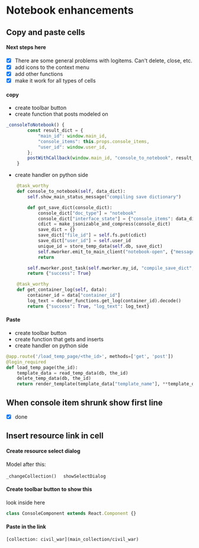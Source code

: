 # Notebook enhancements

## Copy and paste cells

#### Next steps here
- [x] There are some general problems with logitems. Can't delete, close, etc.
- [x] add icons to the context menu
- [x] add other functions
- [x] make it work for all types of cells

#### copy
* create toolbar button
* create function that posts modeled on
```javascript
_consoleToNotebook() {
        const result_dict = {
            "main_id": window.main_id,
            "console_items": this.props.console_items,
            "user_id": window.user_id,
        };
        postWithCallback(window.main_id, "console_to_notebook", result_dict)
    }
```

* create handler on python side

```python
    @task_worthy
    def console_to_notebook(self, data_dict):
        self.show_main_status_message("compiling save dictionary")

        def got_save_dict(console_dict):
            console_dict["doc_type"] = "notebook"
            console_dict["interface_state"] = {"console_items": data_dict["console_items"]}
            cdict = make_jsonizable_and_compress(console_dict)
            save_dict = {}
            save_dict["file_id"] = self.fs.put(cdict)
            save_dict["user_id"] = self.user_id
            unique_id = store_temp_data(self.db, save_dict)
            self.mworker.emit_to_main_client("notebook-open", {"message": "notebook-open", "the_id": unique_id})
            return

        self.mworker.post_task(self.mworker.my_id, "compile_save_dict", {}, got_save_dict)
        return {"success": True}

    @task_worthy
    def get_container_log(self, data):
        container_id = data["container_id"]
        log_text = docker_functions.get_log(container_id).decode()
        return {"success": True, "log_text": log_text}
```

#### Paste
* create toolbar button
* create function that gets and inserts
* create handler on python side

```python
@app.route('/load_temp_page/<the_id>', methods=['get', 'post'])
@login_required
def load_temp_page(the_id):
    template_data = read_temp_data(db, the_id)
    delete_temp_data(db, the_id)
    return render_template(template_data["template_name"], **template_data)
```

## When console item shrunk show first line

- [x] done

## Insert resource link in cell

#### Create resource select dialog

Model after this:

 ```_changeCollection() ```
``` showSelectDialog```

#### Create toolbar button to show this

look inside here
```javascript
class ConsoleComponent extends React.Component {}
```

#### Paste in the link

`[collection: civil_war](main_collection/civil_war)`

